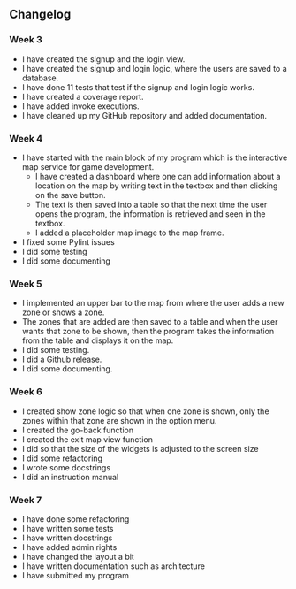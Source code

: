 ## Changelog

### Week 3

- I have created the signup and the login view.
- I have created the signup and login logic, where the users are saved to a database.
- I have done 11 tests that test if the signup and login logic works.
- I have created a coverage report.
- I have added invoke executions. 
- I have cleaned up my GitHub repository and added documentation.

### Week 4

- I have started with the main block of my program which is the interactive map service for game development.
  - I have created a dashboard where one can add information about a location on the map by writing text in the textbox and then clicking on the save button.
  - The text is then saved into a table so that the next time the user opens the program, the information is retrieved and seen in the textbox.
  - I added a placeholder map image to the map frame. 
- I fixed some Pylint issues
- I did some testing
- I did some documenting

### Week 5
- I implemented an upper bar to the map from where the user adds a new zone or shows a zone.
- The zones that are added are then saved to a table and when the user wants that zone to be shown, then
  the program takes the information from the table and displays it on the map.
- I did some testing.
- I did a Github release.
- I did some documenting.
    
### Week 6
- I created show zone logic so that when one zone is shown, only the zones within that zone are shown in the option menu.
- I created the go-back function
- I created the exit map view function
- I did so that the size of the widgets is adjusted to the screen size
- I did some refactoring
- I wrote some docstrings
- I did an instruction manual

### Week 7
- I have done some refactoring
- I have written some tests
- I have written docstrings
- I have added admin rights
- I have changed the layout a bit
- I have written documentation such as architecture
- I have submitted my program


